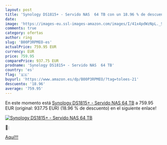 ```yaml
---
layout: post
title: 'Synology DS1815+ - Servido NAS  64 TB con un 18.96 % de descuento'
date: 
image: 'https://images-eu.ssl-images-amazon.com/images/I/41x4pdWzNpL._SL200_.jpg'
comments: true
category: ofertas
author: ring
slug: 'B00P3RPMEO-es'
actualPrice: 759.95 EUR
currency: EUR
price: 759.95
comparePrice: 937.75 EUR
prodname: 'Synology DS1815+ - Servido NAS  64 TB'
country: 'es'
flag: '🇪🇸'
buyurl: 'https://www.amazon.es/dp/B00P3RPMEO/?tag=tolees-21'
descuento: '18.96'
average: '759.95'
---
```


En este momento está [Synology DS1815+ - Servido NAS  64 TB](https://www.amazon.es/dp/B00P3RPMEO/?tag=tolees-21) a 759.95 EUR (original: 937.75 EUR) (18.96 %  de descuento) en el siguiente enlace!

[![Synology DS1815+ - Servido NAS  64 TB](https://images-eu.ssl-images-amazon.com/images/I/41x4pdWzNpL._SL200_.jpg)](https://www.amazon.es/dp/B00P3RPMEO/?tag=tolees-21)

🔎:


[Aquí!!!](https://www.amazon.es/dp/B00P3RPMEO/?tag=tolees-21)
